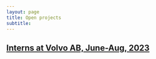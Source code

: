 ```yaml
---
layout: page
title: Open projects
subtitle:
---
```

## [Interns at Volvo AB, June-Aug, 2023](/opportunities/2023-02-volvo)

